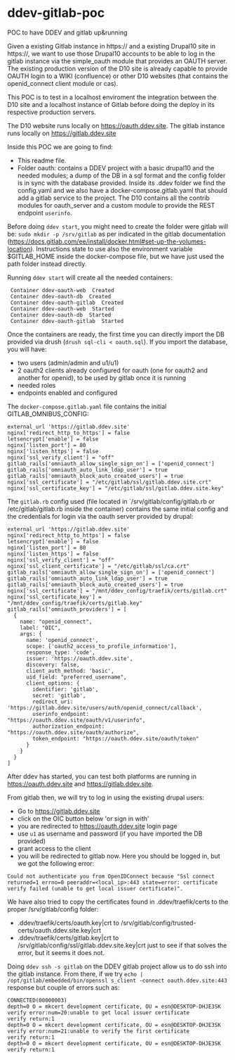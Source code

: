 # ddev-gitlab-poc
POC to have DDEV and gitlab up&amp;running

Given a existing Gitlab instance in https://<gitlab-url> and a existing Drupal10 site in https://<drupal-url>, we want to use those Drupal10 accounts to be able to log in the gitlab instance via the simple_oauth module that provides an OAUTH server. The existing production version of the D10 site is already capable to provide OAUTH login to a WIKI (confluence) or other D10 websites (that contains the openid_connect client module or cas).

This POC is to test in a localhost enviroment the integration between the D10 site and a localhost instance of Gitlab before doing the deploy in its respective production servers.

The D10 website runs locally on https://oauth.ddev.site.
The gitlab instance runs locally on https://gitlab.ddev.site


Inside this POC we are going to find:

- This readme file.
- Folder oauth: contains a DDEV project with a basic drupal10 and the needed modules; a dump of the DB in a sql format and the config folder is in sync with the database provided. Inside its .ddev folder we find the config.yaml and we also have a docker-compose.gitlab.yaml that should add a gitlab service to the project.
The D10 contains all the contrib modules for oauth_server and a custom module to provide the REST endpoint `userinfo`.

Before doing `ddev start`, you might need to create the folder were gitlab will be: `sudo mkdir -p /srv/gitlab` as per indicated in the gitlab documentation (https://docs.gitlab.com/ee/install/docker.html#set-up-the-volumes-location). Instructions state to use also the environment variable $GITLAB_HOME inside the docker-compose file, but we have just used the path folder instead directly.

Running `ddev start` will create all the needed containers:
```
 Container ddev-oauth-web  Created
 Container ddev-oauth-db  Created
 Container ddev-oauth-gitlab  Created
 Container ddev-oauth-web  Started
 Container ddev-oauth-db  Started
 Container ddev-oauth-gitlab  Started
```

Once the containers are ready, the first time you can directly import the DB provided via drush (`drush sql-cli < oauth.sql`).
If you import the database, you will have:
- two users (admin/admin and u1/u1) 
- 2 oauth2 clients already configured for oauth (one for oauth2 and another for openid), to be used by gitlab once it is running
- needed roles
- endpoints enabled and configured


The `docker-compose.gitlab.yaml` file contains the initial GITLAB_OMNIBUS_CONFIG:

```
external_url 'https://gitlab.ddev.site'
nginx['redirect_http_to_https'] = false
letsencrypt['enable'] = false
nginx['listen_port'] = 80
nginx['listen_https'] = false
nginx['ssl_verify_client'] = "off"
gitlab_rails['omniauth_allow_single_sign_on'] = ['openid_connect']
gitlab_rails['omniauth_auto_link_ldap_user'] = true
gitlab_rails['omniauth_block_auto_created_users'] = true
nginx['ssl_certificate'] = "/etc/gitlab/ssl/gitlab.ddev.site.crt"
nginx['ssl_certificate_key'] = "/etc/gitlab/ssl/gitlab.ddev.site.key"
```

The `gitlab.rb` config used (file located in `/srv/gitlab/config/gitlab.rb or /etc/gitlab/gitlab.rb inside the container) contains the same initial config and the credentials for login via the oauth server provided by drupal:
```
external_url 'https://gitlab.ddev.site'
nginx['redirect_http_to_https'] = false
letsencrypt['enable'] = false
nginx['listen_port'] = 80
nginx['listen_https'] = false
nginx['ssl_verify_client'] = "off"
nginx['ssl_client_certificate'] = "/etc/gitlab/ssl/ca.crt"
gitlab_rails['omniauth_allow_single_sign_on'] = ['openid_connect']
gitlab_rails['omniauth_auto_link_ldap_user'] = true
gitlab_rails['omniauth_block_auto_created_users'] = true
nginx['ssl_certificate'] = "/mnt/ddev_config/traefik/certs/gitlab.crt"
nginx['ssl_certificate_key'] = "/mnt/ddev_config/traefik/certs/gitlab.key"
gitlab_rails['omniauth_providers'] = [
  {
    name: "openid_connect",
    label: "OIC",
    args: {
      name: 'openid_connect',
      scope: ['oauth2_access_to_profile_information'],
      response_type: 'code',
      issuer: 'https://oauth.ddev.site',
      discovery: false,
      client_auth_method: 'basic',
      uid_field: "preferred_username",
      client_options: {
        identifier: 'gitlab',
        secret: 'gitlab',
        redirect_uri: 'https://gitlab.ddev.site/users/auth/openid_connect/callback',
        userinfo_endpoint: "https://oauth.ddev.site/oauth/v1/userinfo",
        authorization_endpoint: "https://oauth.ddev.site/oauth/authorize",
        token_endpoint: "https://oauth.ddev.site/oauth/token"
      }
    }
  }
]
```

After ddev has started, you can test both platforms are running in https://oauth.ddev.site and https://gitlab.ddev.site.

From gitlab then, we will try to log in using the existing drupal users:
- Go to https://gitlab.ddev.site
- click on the OIC button below 'or sign in with'
- you are redirected to https://oauth.ddev.site login page
- use `u1` as username and password (if you have imported the DB provided)
- grant access to the client
- you will be redirected to gitlab now. Here you should be logged in, but we got the following error:

```
Could not authenticate you from OpenIDConnect because "Ssl connect returned=1 errno=0 peeraddr=<local_ip>:443 state=error: certificate verify failed (unable to get local issuer certificate)".
``` 

We have also tried to copy the certificates found in .ddev/traefik/certs to the proper /srv/gitlab/config folder:
- .ddev/traefik/certs/oauth.key|crt  to /srv/gitlab/config/trusted-certs/oauth.ddev.site.key|crt
- .ddev/traefik/certs/gitlab.key|crt  to /srv/gitlab/config/ssl/gitlab.ddev.site.key|crt
just to see if that solves the error, but it seems it does not.


Doing `ddev ssh -s gitlab` on the DDEV gitlab project allow us to do ssh into the gitlab instance. From there, if we try `echo | /opt/gitlab/embedded/bin/openssl s_client -connect oauth.ddev.site:443` response but couple of errors such as:
```
CONNECTED(00000003)
depth=0 O = mkcert development certificate, OU = esn@DESKTOP-DHJE3SK
verify error:num=20:unable to get local issuer certificate
verify return:1
depth=0 O = mkcert development certificate, OU = esn@DESKTOP-DHJE3SK
verify error:num=21:unable to verify the first certificate
verify return:1
depth=0 O = mkcert development certificate, OU = esn@DESKTOP-DHJE3SK
verify return:1
```
